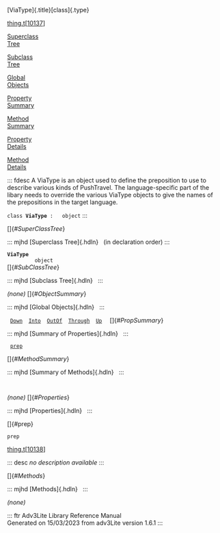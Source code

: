 [ViaType]{.title}[class]{.type}

[thing.t](../file/thing.t.html)\[[10137](../source/thing.t.html#10137)\]

[Superclass\
Tree](#_SuperClassTree_)

[Subclass\
Tree](#_SubClassTree_)

[Global\
Objects](#_ObjectSummary_)

[Property\
Summary](#_PropSummary_)

[Method\
Summary](#_MethodSummary_)

[Property\
Details](#_Properties_)

[Method\
Details](#_Methods_)

::: fdesc
A ViaType is an object used to define the preposition to use to describe
various kinds of PushTravel. The language-specific part of the libary
needs to override the various ViaType objects to give the names of the
prepositions in the target language.

`class `**`ViaType`**` :   object`
:::

[]{#_SuperClassTree_}

::: mjhd
[Superclass Tree]{.hdln}   (in declaration order)
:::

**`ViaType`**\
`         object`\
[]{#_SubClassTree_}

::: mjhd
[Subclass Tree]{.hdln}  
:::

*(none)* []{#_ObjectSummary_}

::: mjhd
[Global Objects]{.hdln}  
:::

` `[`Down`](../object/Down.html)`  `[`Into`](../object/Into.html)`  `[`OutOf`](../object/OutOf.html)`  `[`Through`](../object/Through.html)`  `[`Up`](../object/Up.html)`  `
[]{#_PropSummary_}

::: mjhd
[Summary of Properties]{.hdln}  
:::

` `[`prep`](#prep)`  `

[]{#_MethodSummary_}

::: mjhd
[Summary of Methods]{.hdln}  
:::

` `

*(none)* []{#_Properties_}

::: mjhd
[Properties]{.hdln}  
:::

[]{#prep}

`prep`

[thing.t](../file/thing.t.html)\[[10138](../source/thing.t.html#10138)\]

::: desc
*no description available*
:::

[]{#_Methods_}

::: mjhd
[Methods]{.hdln}  
:::

*(none)*

::: ftr
Adv3Lite Library Reference Manual\
Generated on 15/03/2023 from adv3Lite version 1.6.1
:::
